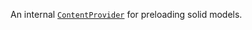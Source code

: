 An internal [`ContentProvider`](https://create.roblox.com/docs/reference/engine/classes/ContentProvider) for preloading solid models.